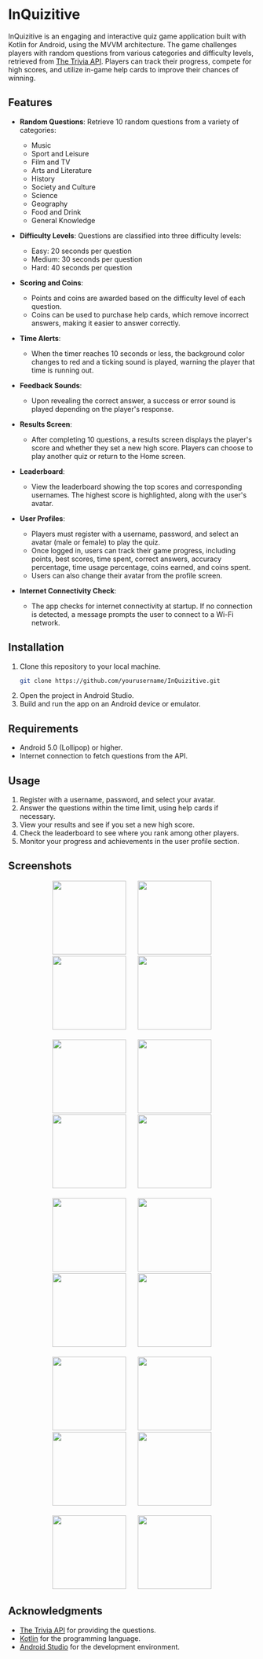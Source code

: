 # InQuizitive

InQuizitive is an engaging and interactive quiz game application built with Kotlin for Android, using the MVVM architecture. The game challenges players with random questions from various categories and difficulty levels, retrieved from [The Trivia API](https://the-trivia-api.com/v2/questions/). Players can track their progress, compete for high scores, and utilize in-game help cards to improve their chances of winning.

## Features

- **Random Questions**: Retrieve 10 random questions from a variety of categories:
  - Music
  - Sport and Leisure
  - Film and TV
  - Arts and Literature
  - History
  - Society and Culture
  - Science
  - Geography
  - Food and Drink
  - General Knowledge

- **Difficulty Levels**: Questions are classified into three difficulty levels:
  - Easy: 20 seconds per question
  - Medium: 30 seconds per question
  - Hard: 40 seconds per question

- **Scoring and Coins**: 
  - Points and coins are awarded based on the difficulty level of each question.
  - Coins can be used to purchase help cards, which remove incorrect answers, making it easier to answer correctly.

- **Time Alerts**: 
  - When the timer reaches 10 seconds or less, the background color changes to red and a ticking sound is played, warning the player that time is running out.

- **Feedback Sounds**: 
  - Upon revealing the correct answer, a success or error sound is played depending on the player's response.

- **Results Screen**: 
  - After completing 10 questions, a results screen displays the player's score and whether they set a new high score. Players can choose to play another quiz or return to the Home screen.

- **Leaderboard**: 
  - View the leaderboard showing the top scores and corresponding usernames. The highest score is highlighted, along with the user's avatar.

- **User Profiles**: 
  - Players must register with a username, password, and select an avatar (male or female) to play the quiz.
  - Once logged in, users can track their game progress, including points, best scores, time spent, correct answers, accuracy percentage, time usage percentage, coins earned, and coins spent.
  - Users can also change their avatar from the profile screen.

- **Internet Connectivity Check**: 
  - The app checks for internet connectivity at startup. If no connection is detected, a message prompts the user to connect to a Wi-Fi network.

## Installation

1. Clone this repository to your local machine.
   ```bash
   git clone https://github.com/yourusername/InQuizitive.git
   ```
2. Open the project in Android Studio.
3. Build and run the app on an Android device or emulator.

## Requirements

- Android 5.0 (Lollipop) or higher.
- Internet connection to fetch questions from the API.

## Usage

1. Register with a username, password, and select your avatar.
2. Answer the questions within the time limit, using help cards if necessary.
3. View your results and see if you set a new high score.
4. Check the leaderboard to see where you rank among other players.
5. Monitor your progress and achievements in the user profile section.

## Screenshots

<div align="center">
    <img src="screenshots/home_no_wifi.jpg" width="150" hspace="10">
    <img src="screenshots/home_logged_out.jpg" width="150" hspace="10">
    <img src="screenshots/home_logged_in.jpg" width="150" hspace="10">
    <img src="screenshots/login_empty.jpg" width="150" hspace="10"><br><br>
    <img src="screenshots/sign_up_empty.jpg" width="150" hspace="10">
    <img src="screenshots/sign_up_filled.jpg" width="150" hspace="10">
    <img src="screenshots/sign_up_success.jpg" width="150" hspace="10">
    <img src="screenshots/avatar_selector.jpg" width="150" hspace="10"><br><br>
    <img src="screenshots/quiz_default.jpg" width="150" hspace="10">
    <img src="screenshots/quiz_help_cards.jpg" width="150" hspace="10">
    <img src="screenshots/quiz_inactive.jpg" width="150" hspace="10">
    <img src="screenshots/quiz_selected.jpg" width="150" hspace="10"><br><br>
    <img src="screenshots/quiz_correct.jpg" width="150" hspace="10">
    <img src="screenshots/quiz_incorrect.jpg" width="150" hspace="10">
    <img src="screenshots/results.jpg" width="150" hspace="10">
    <img src="screenshots/leaderboard.jpg" width="150" hspace="10"><br><br>
    <img src="screenshots/personal_stats.jpg" width="150" hspace="10">
    <img src="screenshots/logout.jpg" width="150" hspace="10">
</div>

## Acknowledgments

- [The Trivia API](https://the-trivia-api.com/) for providing the questions.
- [Kotlin](https://kotlinlang.org/) for the programming language.
- [Android Studio](https://developer.android.com/studio) for the development environment.
